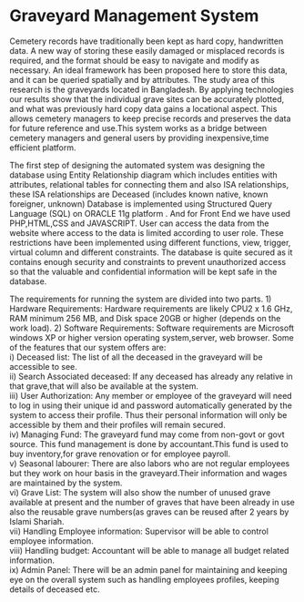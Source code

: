# Graveyard Management System

Cemetery records have traditionally been kept as hard copy, handwritten data. A new way of storing these easily damaged or misplaced records is required, and the format should be easy to
navigate and modify as necessary.  An ideal framework has been proposed here to store this data, and it can be queried spatially and by attributes. The study area of this research is the
graveyards located in Bangladesh. By applying technologies our results show that the individual grave sites can be accurately plotted, and what was previously hard copy data gains a locational
aspect. This allows cemetery managers to keep precise records and preserves the data for future reference and use.This system works as a bridge between cemetery managers and general users
by providing inexpensive,time efficient platform.

The first step of designing the automated system was designing the database using Entity Relationship diagram which includes entities with attributes, relational tables for connecting them and also ISA relationships, these ISA relationships are Deceased (includes known native, known foreigner, unknown) Database is implemented using Structured
Query Language (SQL) on ORACLE 11g platform . And for Front End we have used PHP,HTML,CSS and JAVASCRIPT. User can access the data from the website where access to the data is limited according to user role. These restrictions have been implemented using different functions, view, trigger,
virtual column and different constraints. The database is quite secured as it contains enough security and constraints to prevent unauthorized access so that the valuable and confidential
information will be kept safe in the database. 


The requirements for running the system are divided into two parts.  1) Hardware Requirements: Hardware requirements are likely CPU2 x 1.6 GHz, RAM minimum 256 MB, and Disk space 20GB or higher (depends on the work load).  2) Software Requirements: Software requirements are Microsoft windows XP or higher version operating system,server, web browser. Some of the features that our system offers are:   
i) Deceased list: The list of all the deceased in the graveyard will be accessible to see.  
ii) Search Associated deceased: If any deceased has already any relative in that grave,that will also be available at the system.  
iii) User Authorization: Any member or employee of the graveyard will need to log in using their unique id and password automatically generated by the system to access their profile. Thus their personal information will only be accessible by them and their profiles will remain secured.  
iv) Managing Fund: The graveyard fund may come from non-govt or govt source. This fund management is done by accountant.This fund is used to buy inventory,for grave renovation or for employee payroll.  
v) Seasonal labourer: There are also labors who are not regular employees but they work on hour basis in the graveyard.Their information and wages are maintained by the system.  
vi) Grave List: The system will also show the number of unused grave available at present and the number of graves that have been already in use also the reusable grave numbers(as graves can be reused after 2 years by Islami Shariah.  
vii) Handling Employee information: Supervisor will be able to control employee information.  
viii) Handling budget: Accountant will be able to manage all budget related information.  
ix) Admin Panel: There will be an admin panel for maintaining and keeping eye on the overall system such as handling employees profiles, keeping details
of deceased etc.
